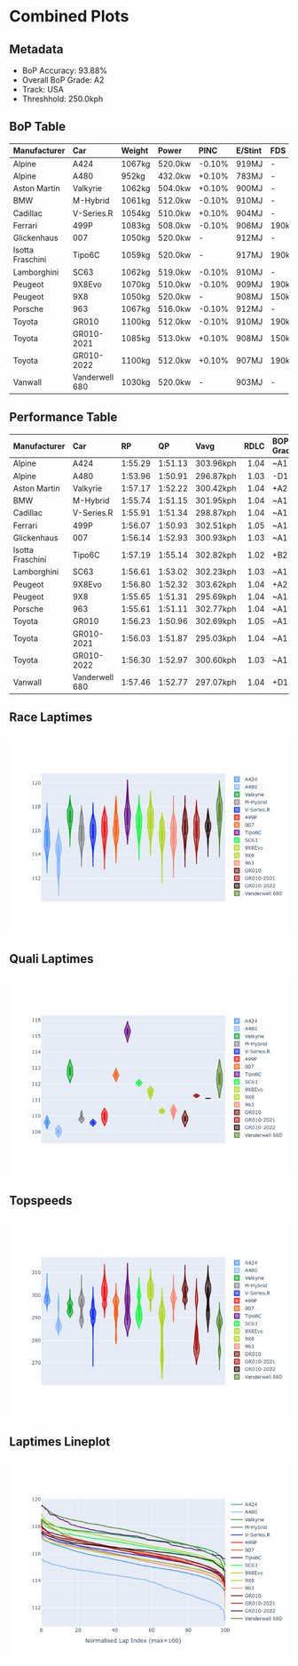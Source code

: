 # Combined Plots

## Metadata

- BoP Accuracy: 93.88%
- Overall BoP Grade: A2
- Track: USA
- Threshhold: 250.0kph

## BoP Table
| Manufacturer     | Car            | Weight   | Power   | PINC   | E/Stint   | FDS    | RDP    | QDP    | TDP    |
|:-----------------|:---------------|:---------|:--------|:-------|:----------|:-------|:-------|:-------|:-------|
| Alpine           | A424           | 1067kg   | 520.0kw | -0.10% | 919MJ     | -      | 52.35% | 61.85% | 27.84% |
| Alpine           | A480           | 952kg    | 432.0kw | +0.10% | 783MJ     | -      | 54.51% | 76.19% | 54.04% |
| Aston Martin     | Valkyrie       | 1062kg   | 504.0kw | +0.10% | 900MJ     | -      | 53.59% | 53.33% | 21.51% |
| BMW              | M-Hybrid       | 1061kg   | 512.0kw | -0.10% | 910MJ     | -      | 53.26% | 57.23% | 34.54% |
| Cadillac         | V-Series.R     | 1054kg   | 510.0kw | +0.10% | 904MJ     | -      | 47.80% | 56.73% | 19.63% |
| Ferrari          | 499P           | 1083kg   | 508.0kw | -0.10% | 906MJ     | 190kph | 53.02% | 42.32% | 9.88%  |
| Glickenhaus      | 007            | 1050kg   | 520.0kw | -      | 912MJ     | -      | 46.49% | 46.07% | 47.78% |
| Isotta Fraschini | Tipo6C         | 1059kg   | 520.0kw | -      | 917MJ     | 190kph | 43.95% | 47.22% | 31.53% |
| Lamborghini      | SC63           | 1062kg   | 519.0kw | -0.10% | 910MJ     | -      | 46.33% | 59.50% | 29.33% |
| Peugeot          | 9X8Evo         | 1070kg   | 510.0kw | -0.10% | 909MJ     | 190kph | 48.47% | 51.26% | 16.02% |
| Peugeot          | 9X8            | 1050kg   | 520.0kw | -      | 908MJ     | 150kph | 54.07% | 57.08% | 10.80% |
| Porsche          | 963            | 1067kg   | 516.0kw | -0.10% | 912MJ     | -      | 50.87% | 45.25% | 30.77% |
| Toyota           | GR010          | 1100kg   | 512.0kw | -0.10% | 910MJ     | 190kph | 52.43% | 57.12% | 12.82% |
| Toyota           | GR010-2021     | 1085kg   | 513.0kw | +0.10% | 908MJ     | 150kph | 54.09% | 52.67% | 26.37% |
| Toyota           | GR010-2022     | 1100kg   | 512.0kw | +0.10% | 907MJ     | 190kph | 53.48% | 69.44% | 7.86%  |
| Vanwall          | Vanderwell 680 | 1030kg   | 520.0kw | -      | 903MJ     | -      | 53.41% | 56.28% | 29.85% |

## Performance Table
| Manufacturer     | Car            | RP      | QP      | Vavg      |   RDLC | BOP-Grade   | Match   |
|:-----------------|:---------------|:--------|:--------|:----------|-------:|:------------|:--------|
| Alpine           | A424           | 1:55.29 | 1:51.13 | 303.96kph |   1.04 | ~A1         | 98.27%  |
| Alpine           | A480           | 1:53.96 | 1:50.91 | 296.87kph |   1.03 | -D1         | 68.25%  |
| Aston Martin     | Valkyrie       | 1:57.17 | 1:52.22 | 300.42kph |   1.04 | +A2         | 94.98%  |
| BMW              | M-Hybrid       | 1:55.74 | 1:51.15 | 301.95kph |   1.04 | ~A1         | 99.60%  |
| Cadillac         | V-Series.R     | 1:55.91 | 1:51.34 | 298.87kph |   1.04 | ~A1         | 99.89%  |
| Ferrari          | 499P           | 1:56.07 | 1:50.93 | 302.51kph |   1.05 | ~A1         | 99.81%  |
| Glickenhaus      | 007            | 1:56.14 | 1:52.93 | 300.93kph |   1.03 | ~A1         | 96.90%  |
| Isotta Fraschini | Tipo6C         | 1:57.19 | 1:55.14 | 302.82kph |   1.02 | +B2         | 83.58%  |
| Lamborghini      | SC63           | 1:56.61 | 1:53.02 | 302.23kph |   1.03 | ~A1         | 98.55%  |
| Peugeot          | 9X8Evo         | 1:56.80 | 1:52.32 | 303.62kph |   1.04 | +A2         | 93.77%  |
| Peugeot          | 9X8            | 1:55.65 | 1:51.31 | 295.69kph |   1.04 | ~A1         | 99.30%  |
| Porsche          | 963            | 1:55.61 | 1:51.11 | 302.77kph |   1.04 | ~A1         | 99.64%  |
| Toyota           | GR010          | 1:56.23 | 1:50.96 | 302.69kph |   1.05 | ~A1         | 99.71%  |
| Toyota           | GR010-2021     | 1:56.03 | 1:51.87 | 295.03kph |   1.04 | ~A1         | 100.00% |
| Toyota           | GR010-2022     | 1:56.30 | 1:52.97 | 300.60kph |   1.03 | ~A1         | 100.00% |
| Vanwall          | Vanderwell 680 | 1:57.46 | 1:52.77 | 297.07kph |   1.04 | +D1         | 69.79%  |

## Race Laptimes
![Race Laptimes](images/race_violin.png)

## Quali Laptimes
![Quali Laptimes](images/quali_violin.png)

## Topspeeds
![Topspeeds](images/topspeed_violin.png)

## Laptimes Lineplot
![Laptimes Lineplot](images/laptime_line.png)

